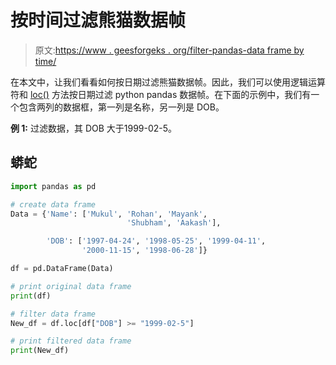 # 按时间过滤熊猫数据帧

> 原文:[https://www . geesforgeks . org/filter-pandas-data frame by time/](https://www.geeksforgeeks.org/filter-pandas-dataframe-by-time/)

在本文中，让我们看看如何按日期过滤熊猫数据帧。因此，我们可以使用逻辑运算符和 [loc()](https://www.geeksforgeeks.org/python-pandas-dataframe-loc/) 方法按日期过滤 python pandas 数据帧。在下面的示例中，我们有一个包含两列的数据框，第一列是名称，另一列是 DOB。

**例 1:** 过滤数据，其 DOB 大于1999-02-5。

## 蟒蛇

```py
import pandas as pd

# create data frame
Data = {'Name': ['Mukul', 'Rohan', 'Mayank',
                          'Shubham', 'Aakash'],

        'DOB': ['1997-04-24', '1998-05-25', '1999-04-11',
                '2000-11-15', '1998-06-28']}

df = pd.DataFrame(Data)

# print original data frame
print(df)

# filter data frame
New_df = df.loc[df["DOB"] >= "1999-02-5"]

# print filtered data frame
print(New_df)
```